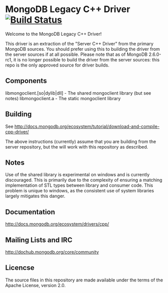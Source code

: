 # MongoDB Legacy C++ Driver [![Build Status](https://travis-ci.org/mongodb/mongo-cxx-driver.png?branch=legacy)](https://travis-ci.org/mongodb/mongo-cxx-driver)
Welcome to the MongoDB Legacy C++ Driver!

This driver is an extraction of the "Server C++ Driver" from the primary
MongoDB sources. You should prefer using this to building the driver
from the server sources if at all possible. Please note that as of
MongoDB 2.6.0-rc1, it is no longer possible to build the driver from
the server sources: this repo is the only approved source for driver builds.

## Components

  libmongoclient.[so|dylib|dll] - The shared mongoclient library (but see notes)
  libmongoclient.a - The static mongoclient library

## Building

  See http://docs.mongodb.org/ecosystem/tutorial/download-and-compile-cpp-driver/

  The above instructions (currently) assume that you are building from the server
  repository, but the will work with this repository as described.

## Notes

  Use of the shared library is experimental on windows and is currently
  discouraged.  This is primarily due to the complexity of ensuring a matching
  implementation of STL types between library and consumer code.  This problem
  is unique to windows, as the consistent use of system libraries largely
  mitigates this danger.

## Documentation

  http://docs.mongodb.org/ecosystem/drivers/cpp/

## Mailing Lists and IRC

  http://dochub.mongodb.org/core/community

## Licencse

  The source files in this repository are made available under the terms of the
  Apache License, version 2.0.
